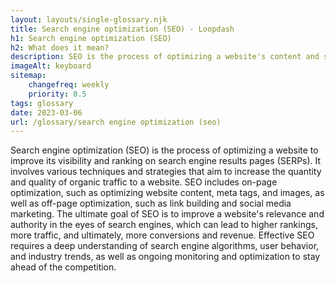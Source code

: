 ```yaml
--- 
layout: layouts/single-glossary.njk
title: Search engine optimization (SEO) - Loopdash
h1: Search engine optimization (SEO)
h2: What does it mean?
description: SEO is the process of optimizing a website's content and structure to improve its visibility and ranking on search engines like Google, and can be achieved through various plugins and techniques in Wordpress.
imageAlt: keyboard
sitemap:
	changefreq: weekly
	priority: 0.5
tags: glossary
date: 2023-03-06
url: /glossary/search engine optimization (seo)
---
```


Search engine optimization (SEO) is the process of optimizing a website to improve its visibility and ranking on search engine results pages (SERPs). It involves various techniques and strategies that aim to increase the quantity and quality of organic traffic to a website. SEO includes on-page optimization, such as optimizing website content, meta tags, and images, as well as off-page optimization, such as link building and social media marketing. The ultimate goal of SEO is to improve a website's relevance and authority in the eyes of search engines, which can lead to higher rankings, more traffic, and ultimately, more conversions and revenue. Effective SEO requires a deep understanding of search engine algorithms, user behavior, and industry trends, as well as ongoing monitoring and optimization to stay ahead of the competition.
